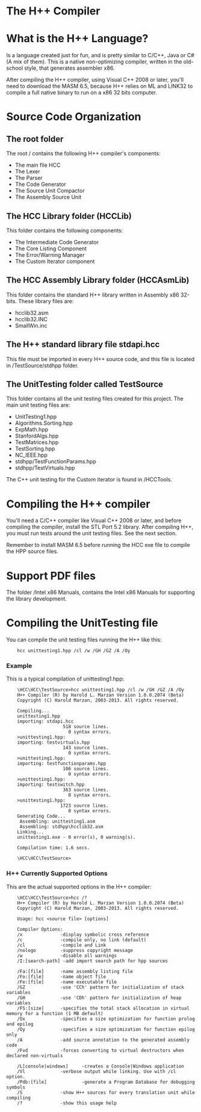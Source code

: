 The H++ Compiler
================

# What is the H++ Language?

Is a language created just for fun, and is pretty similar to C/C++, Java or C# (A mix of them).
This is a native non-optimizing compiler, written in the old-school style, that generates 
assembler x86.

After compiling the H++ compiler, using Visual C++ 2008 or later, you'll need to download the MASM 6.5, 
because H++ relies on ML and LINK32 to compile a full native binary to run on a x86 32 bits computer.

# Source Code Organization

## The root folder 

The root / contains the following H++ compiler's components:

* The main file HCC
* The Lexer
* The Parser
* The Code Generator
* The Source Unit Compactor
* The Assembly Source Unit 

## The HCC Library folder (HCCLib)

This folder contains the following components:

* The Intermediate Code Generator
* The Core Listing Component
* The Error/Warning Manager
* The Custom Iterator component

## The HCC Assembly Library folder (HCCAsmLib) 

This folder contains the standard H++ library written in Assembly x86 32-bits. These library files
are:

* hcclib32.asm
* hcclib32.INC
* SmallWin.inc

## The H++ standard library file stdapi.hcc

This file must be imported in every H++ source code, and this file is located in /TestSource/stdhpp folder.

## The UnitTesting folder called TestSource

This folder contains all the unit testing files created for this project. The main unit testing files are:

* UnitTesting1.hpp
* Algorithms.Sorting.hpp
* ExpMath.hpp
* StanfordAlgs.hpp
* TestMatrices.hpp
* TestSorting.hpp
* NC_IEEE.hpp
* stdhpp/TestFunctionParams.hpp
* stdhpp/TestVirtuals.hpp

The C++ unit testing for the Custom iterator is found in /HCCTools.

# Compiling the H++ compiler 

You'll need a C/C++ compiler like Visual C++ 2008 or later, and before compiling the compiler, install the STL Port 5.2 library. 
After compiling H++, you must run tests around the unit testing files. See the next section.

Remember to install MASM 6.5 before running the HCC exe file to compile the HPP source files.

# Support PDF files

The folder /Intel x86 Manuals, contains the Intel x86 Manuals for supporting the library development.

# Compiling the UnitTesting file

You can compile the unit testing files running the H++ like this:

        hcc unittesting1.hpp /cl /w /GH /GZ /A /Oy

### Example

This is a typical compilation of unittesting1.hpp:

        \HCC\HCC\TestSource>hcc unittesting1.hpp /cl /w /GH /GZ /A /Oy
        H++ Compiler (R) by Harold L. Marzan Version 1.0.0.2074 (Beta)
        Copyright (C) Harold Marzan, 2003-2013. All rights reserved.
        
        Compiling...
        unittesting1.hpp
        importing: stdapi.hcc
                         518 source lines.
                           0 syntax errors.
        >unittesting1.hpp:
        importing: testvirtuals.hpp
                         143 source lines.
                           0 syntax errors.
        >unittesting1.hpp:
        importing: testfunctionparams.hpp
                         106 source lines.
                           0 syntax errors.
        >unittesting1.hpp:
        importing: testswitch.hpp
                         363 source lines.
                           0 syntax errors.
        >unittesting1.hpp:
                        1723 source lines.
                           0 syntax errors.
        Generating Code...
         Assembling: unittesting1.asm
         Assembling: stdhpp\hcclib32.asm
        Linking...
        unittesting1.exe - 0 error(s), 0 warning(s).
        
        Compilation time: 1.6 secs.
        
        \HCC\HCC\TestSource>

### H++ Currently Supported Options

This are the actual supported options in the H++ compiler:

        \HCC\HCC\TestSource>hcc /?
        H++ Compiler (R) by Harold L. Marzan Version 1.0.0.2074 (Beta)
        Copyright (C) Harold Marzan, 2003-2013. All rights reserved.
        
        Usage: hcc <source file> [options]
        
        Compiler Options:
        /x              -display symbolic cross reference
        /c              -compile only, no link (default)
        /cl             -compile and Link
        /nologo         -suppress copyright message
        /w              -disable all warnings
        /I:[search-path] -add import search path for hpp sources
        
        /Fa:[file]      -name assembly listing file
        /Fo:[file]      -name object file
        /Fe:[file]      -name executable file
        /GZ             -use 'CCh' pattern for initialization of stack variables
        /GH             -use 'CDh' pattern for initialization of heap variables
        /FS:[size]      -specifies the total stack allocation in virtual memory for a function (1 MB default)
        /Ox             -specifies a size optimization for function prolog and epilog
        /Oy             -specifies a size optimization for function epilog only
        /A              -add source annotation to the generated assembly code
        /Fvd            -forces converting to virtual destructors when declared non-virtuals
        
        /L[console|windows]     -creates a Console|Windows application
        /Vl             -verbose output while linking. Use with /cl option.
        /Pdb:[file]             -generate a Program Database for debugging symbols
        /S              -show H++ sources for every translation unit while compiling
        /?              -show this usage help
